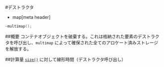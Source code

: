 #デストラクタ
* map[meta header]

```cpp
~multimap();
```

##概要
コンテナオブジェクトを破棄する。これは格納された要素のデストラクタを呼び出し、`multimap` によって確保された全てのアロケート済みストレージを解放する。


##計算量
[`size()`](/reference/map/multimap/size.md) に対して線形時間（デストラクタ呼び出し）


